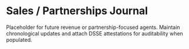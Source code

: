 <!--
provenance:
  _type: https://in-toto.io/Statement/v0.1
  subject:
  - name: org/sales/README.md
    digest: {}
  predicateType: https://accord.ai/schemas/sales-journal@v1
  predicate:
    produced_by:
      agent_id: AGENT-PM01
      agent_role: Policy Mediator
      coach_id: AGENT-OPS01
    process:
      toolchain:
      - name: manual-prep
        version: '0.1'
      mcp_sessions: []
    governance:
      gedi_ballot_uri: org/policy/gedi-ballots/2025-01-15-bootstrap.json
      decision_rule: condorcet
    quality_checks:
      review_status: pending
      tests: []
    security:
      isolation_level: sandbox
      provenance_level: slsa-lvl1
    materials: []
  signers:
  - id: AGENT-PM01
    signature_ref: attestations/AGENT-PM01/sales-readme.dsse
-->

# Sales / Partnerships Journal

Placeholder for future revenue or partnership-focused agents. Maintain chronological updates and attach DSSE attestations for auditability when populated.
